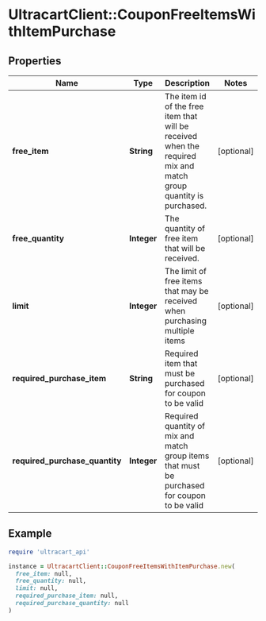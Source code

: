 # UltracartClient::CouponFreeItemsWithItemPurchase

## Properties

| Name | Type | Description | Notes |
| ---- | ---- | ----------- | ----- |
| **free_item** | **String** | The item id of the free item that will be received when the required mix and match group quantity is purchased. | [optional] |
| **free_quantity** | **Integer** | The quantity of free item that will be received. | [optional] |
| **limit** | **Integer** | The limit of free items that may be received when purchasing multiple items | [optional] |
| **required_purchase_item** | **String** | Required item that must be purchased for coupon to be valid | [optional] |
| **required_purchase_quantity** | **Integer** | Required quantity of mix and match group items that must be purchased for coupon to be valid | [optional] |

## Example

```ruby
require 'ultracart_api'

instance = UltracartClient::CouponFreeItemsWithItemPurchase.new(
  free_item: null,
  free_quantity: null,
  limit: null,
  required_purchase_item: null,
  required_purchase_quantity: null
)
```

